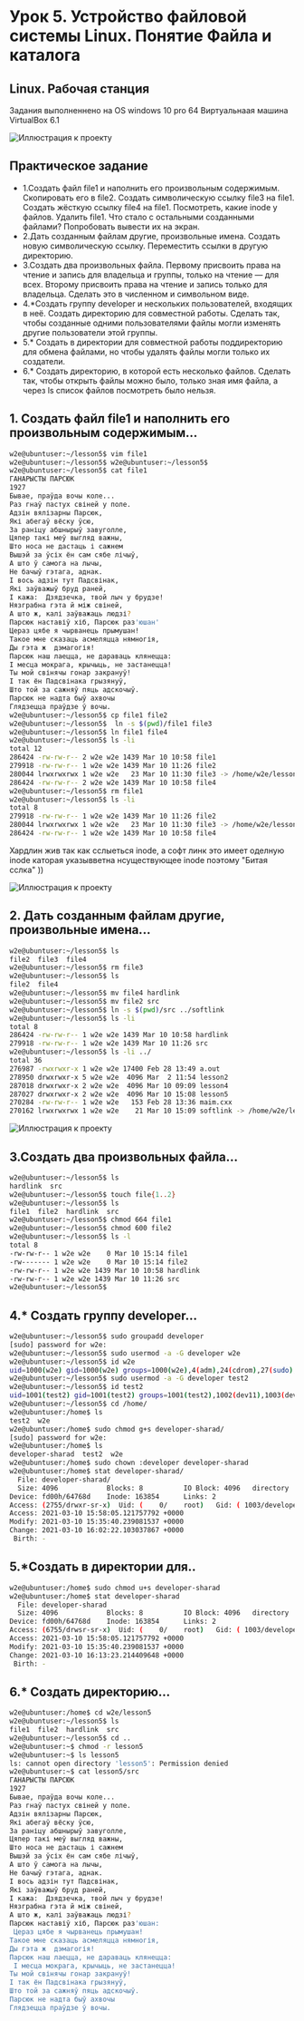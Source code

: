 # Урок  5. Устройство файловой системы Linux. Понятие Файла и каталога
## Linux. Рабочая станция

Задания выполненнено на OS windows 10 pro 64
Виртуальнаая машина VirtualBox 6.1

![Иллюстрация к проекту](https://github.com/HENRYHKll/gb_linux_workstation/raw/main/lesson1/linux1-0.png)


## Практическое задание
- 1.Создать файл file1 и наполнить его произвольным содержимым. Скопировать его в file2. Создать символическую ссылку file3 на file1. Создать жёсткую ссылку file4 на file1. Посмотреть, какие inode у файлов. Удалить file1. Что стало с остальными созданными файлами? Попробовать вывести их на экран.
- 2.Дать созданным файлам другие, произвольные имена. Создать новую символическую ссылку. Переместить ссылки в другую директорию.
- 3.Создать два произвольных файла. Первому присвоить права на чтение и запись для владельца и группы, только на чтение — для всех. Второму присвоить права на чтение и запись только для владельца. Сделать это в численном и символьном виде.
- 4.*Создать группу developer и нескольких пользователей, входящих в неё. Создать директорию для совместной работы. Сделать так, чтобы созданные одними пользователями файлы могли изменять другие пользователи этой группы.
- 5.* Создать в директории для совместной работы поддиректорию для обмена файлами, но чтобы удалять файлы могли только их создатели.
- 6.* Создать директорию, в которой есть несколько файлов. Сделать так, чтобы открыть файлы можно было, только зная имя файла, а через ls список файлов посмотреть было нельзя.

## 1. Создать файл file1 и наполнить его произвольным содержимым...

```sh
w2e@ubuntuser:~/lesson5$ vim file1
w2e@ubuntuser:~/lesson5$ w2e@ubuntuser:~/lesson5$
w2e@ubuntuser:~/lesson5$ cat file1
ГАНАРЫСТЫ ПАРСЮК
1927
Бывае, праўда вочы коле...
Раз гнаў пастух свіней у поле.
Адзін вялізарны Парсюк,
Які абегаў вёску ўсю,
За раніцу абшнырыў завуголле,
Цяпер такі меў выгляд важны,
Што носа не дастаць і сажнем
Вышэй за ўсіх ён сам сябе лічыў,
А што ў самога на лычы,
Не бачыў гэтага, аднак.
I вось адзін тут Падсвінак,
Які заўважыў бруд раней,
I кажа:  Дзядзечка, твой лыч у брудзе!
Нязграбна гэта й між свіней,
А што ж, калі заўважаць людзі?
Парсюк наставіў хіб, Парсюк раз'юшан'
Цераз цябе я чырванець прымушан!
Такое мне сказаць асмеляцца нямногія,
Ды гэта ж  дэмагогія!
Парсюк наш лаецца, не дараваць клянецца:
I месца мокрага, крычыць, не застанецца!
Ты мой свінячы гонар закрануў!
I так ён Падсвінака грызянуў,
Што той за сажняў пяць адскочыў.
Парсюк не надта быў ахвочы
Глядзецца праўдзе ў вочы.
w2e@ubuntuser:~/lesson5$ cp file1 file2
w2e@ubuntuser:~/lesson5$  ln -s $(pwd)/file1 file3
w2e@ubuntuser:~/lesson5$ ln file1 file4
w2e@ubuntuser:~/lesson5$ ls -li
total 12
286424 -rw-rw-r-- 2 w2e w2e 1439 Mar 10 10:58 file1
279918 -rw-rw-r-- 1 w2e w2e 1439 Mar 10 11:26 file2
280044 lrwxrwxrwx 1 w2e w2e   23 Mar 10 11:30 file3 -> /home/w2e/lesson5/file1
286424 -rw-rw-r-- 2 w2e w2e 1439 Mar 10 10:58 file4
w2e@ubuntuser:~/lesson5$ rm file1
w2e@ubuntuser:~/lesson5$ ls -li
total 8
279918 -rw-rw-r-- 1 w2e w2e 1439 Mar 10 11:26 file2
280044 lrwxrwxrwx 1 w2e w2e   23 Mar 10 11:30 file3 -> /home/w2e/lesson5/file1
286424 -rw-rw-r-- 1 w2e w2e 1439 Mar 10 10:58 file4
```
Хардлин жив так как сслыеться inode, а софт линк это имеет 
оделную inode каторая указывветна нсуществующее inode 
поэтому "Битая сслка" ))

![Иллюстрация к проекту](https://github.com/HENRYHKll/gb_linux_workstation/raw/main/lesson5/linux5-0.png)


##  2. Дать созданным файлам другие, произвольные имена...

```sh
w2e@ubuntuser:~/lesson5$ ls
file2  file3  file4
w2e@ubuntuser:~/lesson5$ rm file3
w2e@ubuntuser:~/lesson5$ ls
file2  file4
w2e@ubuntuser:~/lesson5$ mv file4 hardlink
w2e@ubuntuser:~/lesson5$ mv file2 src
w2e@ubuntuser:~/lesson5$ ln -s $(pwd)/src ../softlink
w2e@ubuntuser:~/lesson5$ ls -li
total 8
286424 -rw-rw-r-- 1 w2e w2e 1439 Mar 10 10:58 hardlink
279918 -rw-rw-r-- 1 w2e w2e 1439 Mar 10 11:26 src
w2e@ubuntuser:~/lesson5$ ls -li ../
total 36
276987 -rwxrwxr-x 1 w2e w2e 17400 Feb 28 13:49 a.out
278950 drwxrwxr-x 5 w2e w2e  4096 Mar  2 11:54 lesson2
287018 drwxrwxr-x 2 w2e w2e  4096 Mar 10 09:09 lesson4
287027 drwxrwxr-x 2 w2e w2e  4096 Mar 10 15:08 lesson5
270284 -rw-rw-r-- 1 w2e w2e   153 Feb 28 13:36 maim.cxx
270162 lrwxrwxrwx 1 w2e w2e    21 Mar 10 15:09 softlink -> /home/w2e/lesson5/src
```

![Иллюстрация к проекту](https://github.com/HENRYHKll/gb_linux_workstation/raw/main/lesson5/linux5-1.png)

##  3.Создать два произвольных файла...

```sh
w2e@ubuntuser:~/lesson5$ ls
hardlink  src
w2e@ubuntuser:~/lesson5$ touch file{1..2}
w2e@ubuntuser:~/lesson5$ ls
file1  file2  hardlink  src
w2e@ubuntuser:~/lesson5$ chmod 664 file1
w2e@ubuntuser:~/lesson5$ chmod 600 file2
w2e@ubuntuser:~/lesson5$ ls -l
total 8
-rw-rw-r-- 1 w2e w2e    0 Mar 10 15:14 file1
-rw------- 1 w2e w2e    0 Mar 10 15:14 file2
-rw-rw-r-- 1 w2e w2e 1439 Mar 10 10:58 hardlink
-rw-rw-r-- 1 w2e w2e 1439 Mar 10 11:26 src
w2e@ubuntuser:~/lesson5$
```

## 4.* Создать группу developer...


```sh
w2e@ubuntuser:~/lesson5$ sudo groupadd developer
[sudo] password for w2e:
w2e@ubuntuser:~/lesson5$ sudo usermod -a -G developer w2e
w2e@ubuntuser:~/lesson5$ id w2e
uid=1000(w2e) gid=1000(w2e) groups=1000(w2e),4(adm),24(cdrom),27(sudo),30(dip),46(plugdev),116(lxd),1003(developer)
w2e@ubuntuser:~/lesson5$ sudo usermod -a -G developer test2
w2e@ubuntuser:~/lesson5$ id test2
uid=1001(test2) gid=1001(test2) groups=1001(test2),1002(dev11),1003(developer)
w2e@ubuntuser:~/lesson5$ cd /home/
w2e@ubuntuser:/home$ ls
test2  w2e
w2e@ubuntuser:/home$ sudo chmod g+s developer-sharad/
[sudo] password for w2e:
w2e@ubuntuser:/home$ ls
developer-sharad  test2  w2e
w2e@ubuntuser:/home$ sudo chown :developer developer-sharad
w2e@ubuntuser:/home$ stat developer-sharad/
  File: developer-sharad/
  Size: 4096            Blocks: 8          IO Block: 4096   directory
Device: fd00h/64768d    Inode: 163854      Links: 2
Access: (2755/drwxr-sr-x)  Uid: (    0/    root)   Gid: ( 1003/developer)
Access: 2021-03-10 15:58:05.121757792 +0000
Modify: 2021-03-10 15:35:40.239081537 +0000
Change: 2021-03-10 16:02:22.103037867 +0000
 Birth: -

```

## 5.*Создать в директории для..

```sh
w2e@ubuntuser:/home$ sudo chmod u+s developer-sharad
w2e@ubuntuser:/home$ stat developer-sharad
  File: developer-sharad
  Size: 4096            Blocks: 8          IO Block: 4096   directory
Device: fd00h/64768d    Inode: 163854      Links: 2
Access: (6755/drwsr-sr-x)  Uid: (    0/    root)   Gid: ( 1003/developer)
Access: 2021-03-10 15:58:05.121757792 +0000
Modify: 2021-03-10 15:35:40.239081537 +0000
Change: 2021-03-10 16:13:23.214409648 +0000
 Birth: -
```

## 6.* Создать директорию...

```sh
w2e@ubuntuser:/home$ cd w2e/lesson5
w2e@ubuntuser:~/lesson5$ ls
file1  file2  hardlink  src
w2e@ubuntuser:~/lesson5$ cd ..
w2e@ubuntuser:~$ chmod -r lesson5
w2e@ubuntuser:~$ ls lesson5
ls: cannot open directory 'lesson5': Permission denied
w2e@ubuntuser:~$ cat lesson5/src
ГАНАРЫСТЫ ПАРСЮК
1927
Бывае, праўда вочы коле...
Раз гнаў пастух свіней у поле.
Адзін вялізарны Парсюк,
Які абегаў вёску ўсю,
За раніцу абшнырыў завуголле,
Цяпер такі меў выгляд важны,
Што носа не дастаць і сажнем
Вышэй за ўсіх ён сам сябе лічыў,
А што ў самога на лычы,
Не бачыў гэтага, аднак.
I вось адзін тут Падсвінак,
Які заўважыў бруд раней,
I кажа:  Дзядзечка, твой лыч у брудзе!
Нязграбна гэта й між свіней,
А што ж, калі заўважаць людзі?
Парсюк наставіў хіб, Парсюк раз'юшан:
 Цераз цябе я чырванець прымушан!
Такое мне сказаць асмеляцца нямногія,
Ды гэта ж  дэмагогія!
Парсюк наш лаецца, не дараваць клянецца:
 I месца мокрага, крычыць, не застанецца!
Ты мой свінячы гонар закрануў!
I так ён Падсвінака грызянуў,
Што той за сажняў пяць адскочыў.
Парсюк не надта быў ахвочы
Глядзецца праўдзе ў вочы.
```
